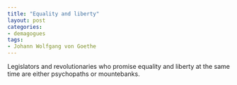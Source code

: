 ```yaml
---
title: "Equality and liberty"
layout: post
categories:
- demagogues
tags:
- Johann Wolfgang von Goethe
---
```


Legislators and revolutionaries who promise equality and liberty at the same time are either psychopaths or mountebanks.